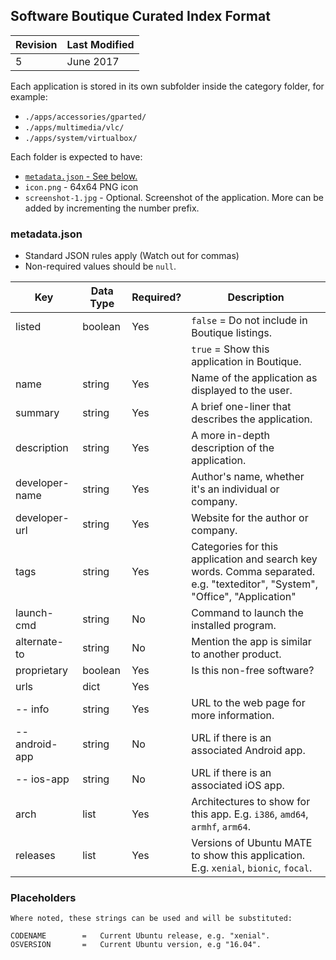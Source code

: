 
## Software Boutique Curated Index Format

| Revision  | Last Modified |
| --------- | ------------- |
| 5         | June 2017     |

Each application is stored in its own subfolder inside the category folder, for
example:

* `./apps/accessories/gparted/`
* `./apps/multimedia/vlc/`
* `./apps/system/virtualbox/`

Each folder is expected to have:

* [`metadata.json` - See below.](#metadata.json)
* `icon.png` - 64x64 PNG icon
* `screenshot-1.jpg` - Optional. Screenshot of the application. More can be added by incrementing the number prefix.


### metadata.json

* Standard JSON rules apply (Watch out for commas)
* Non-required values should be `null`.

| Key           | Data Type | Required? | Description                          |
| ------------- | --------- | --------- | ------------------------------------ |
| listed        | boolean   | Yes       | `false` = Do not include in Boutique listings.
|               |           |           | `true` = Show this application in Boutique.
| name          | string    | Yes       | Name of the application as displayed to the user.
| summary       | string    | Yes       | A brief one-liner that describes the application.
| description   | string    | Yes       | A more in-depth description of the application.
| developer-name| string    | Yes       | Author's name, whether it's an individual or company.
| developer-url | string    | Yes       | Website for the author or company.
| tags          | string    | Yes       | Categories for this application and search key words. Comma separated. e.g. "texteditor", "System", "Office", "Application"
| launch-cmd    | string    | No        | Command to launch the installed program.
| alternate-to  | string    | No        | Mention the app is similar to another product.
| proprietary   | boolean   | Yes       | Is this non-free software?
| urls          | dict      | Yes
| -- info       | string    | Yes       | URL to the web page for more information.
| -- android-app| string    | No        | URL if there is an associated Android app.
| -- ios-app    | string    | No        | URL if there is an associated iOS app.
| arch          | list      | Yes       | Architectures to show for this app. E.g. `i386`, `amd64`, `armhf`, `arm64`.
| releases      | list      | Yes       | Versions of Ubuntu MATE to show this application. E.g. `xenial`, `bionic`, `focal`.


### Placeholders

    Where noted, these strings can be used and will be substituted:

    CODENAME        =   Current Ubuntu release, e.g. "xenial".
    OSVERSION       =   Current Ubuntu version, e.g "16.04".

